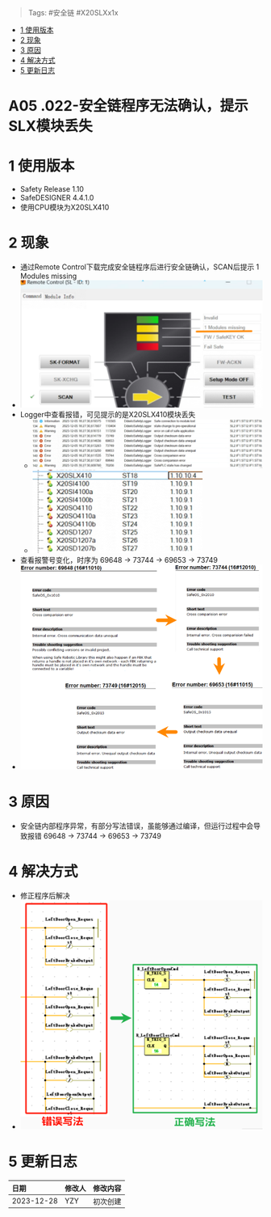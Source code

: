 > Tags: #安全链 #X20SLXx1x

- [1 使用版本](#1%20%E4%BD%BF%E7%94%A8%E7%89%88%E6%9C%AC)
- [2 现象](#2%20%E7%8E%B0%E8%B1%A1)
- [3 原因](#3%20%E5%8E%9F%E5%9B%A0)
- [4 解决方式](#4%20%E8%A7%A3%E5%86%B3%E6%96%B9%E5%BC%8F)
- [5 更新日志](#5%20%E6%9B%B4%E6%96%B0%E6%97%A5%E5%BF%97)

# A05 .022-安全链程序无法确认，提示SLX模块丢失

# 1 使用版本

- Safety Release 1.10
- SafeDESIGNER 4.4.1.0
- 使用CPU模块为X20SLX410

# 2 现象

- 通过Remote Control下载完成安全链程序后进行安全链确认，SCAN后提示 1 Modules missing
- ![](FILES/022安全链程序无法确认，提示SLX模块丢失/image-20231228233450044.png)
- Logger中查看报错，可见提示的是X20SLX410模块丢失
    - ![](FILES/022安全链程序无法确认，提示SLX模块丢失/image-20231228234148076.png)
    - ![](FILES/022安全链程序无法确认，提示SLX模块丢失/image-20231228234158199.png)
- 查看报警号变化，时序为 69648 → 73744 → 69653 → 73749
- ![](FILES/022安全链程序无法确认，提示SLX模块丢失/image-20231228234707123.png)

# 3 原因

- 安全链内部程序异常，有部分写法错误，虽能够通过编译，但运行过程中会导致报错 69648 → 73744 → 69653 → 73749

# 4 解决方式

- 修正程序后解决
- ![](FILES/022安全链程序无法确认，提示SLX模块丢失/image-20231228235246403.png)

# 5 更新日志

| 日期         | 修改人 | 修改内容 |
| :--------- | :-- | :--- |
| 2023-12-28 | YZY | 初次创建 |
